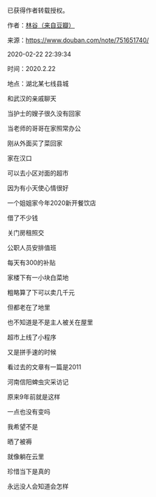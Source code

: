 已获得作者转载授权。


作者：[林谷（来自豆瓣）](https://www.douban.com/people/115816477/)


来源：https://www.douban.com/note/751651740/


2020-02-22 22:39:34


时间：2020.2.22  

地点：湖北某七线县城  

和武汉的亲戚聊天  

当护士的嫂子很久没有回家  

当老师的哥哥在家照常办公  

刚从外面买了菜回家  

家在汉口  

可以去小区对面的超市  

因为有小天使心情很好  

一个姐姐家今年2020新开餐饮店  

借了不少钱  

关门房租照交  

公职人员安排值班  

每天有300的补贴  

家楼下有一小块白菜地  

粗略算了下可以卖几千元  

但都老在了地里  

也不知道是不是主人被关在屋里  

超市上线了小程序  

又是拼手速的时候  

看过去的文章有一篇是2011  

河南信阳蜱虫灾采访记  

原来9年前就是这样  

一点也没有变吗  

我希望不是  

晒了被褥  

就像躺在云里  

珍惜当下是真的  

永远没人会知道会怎样  


